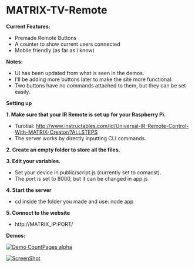 # MATRIX-TV-Remote
<b>Current Features:</b>
  - Premade Remote Buttons<br>
  - A counter to show current users connected<br>
  - Mobile friendly (as far as I know)
  
<b>Notes:</b>
  - UI has been updated from what is seen in the demos.
  - I'll be adding more buttons later to make the site more functional.<br>
  - Two buttons have no commands attached to them, but they can be set easily.
  
<b>Setting up</b><br>

<b>1. Make sure that your IR Remote is set up for your Raspberry Pi.</b>
  - Turotial: http://www.instructables.com/id/Universal-IR-Remote-Control-With-MATRIX-Creator/?ALLSTEPS<br>
  - The server works by directly inputting CLI commands.<br>


<b>2. Create an empty folder to store all the files.</b><br>


<b>3. Edit your variables.</b>
  - Set your device in public/script.js (currently set to comacst).<br>
  - The port is set to 8000, but it can be changed in app.js<br>


<b>4. Start the server</b>
  - cd inside the folder you made and use: node app<br>
  
<b>5. Connect to the website</b>
- http://MATRIX_IP:PORT/ <br>

<b>Demos:</b>

[![Demo CountPages alpha](https://j.gifs.com/mwE3R3.gif)](https://www.youtube.com/watch?v=lfOGHcrfKXI)

[![ScreenShot](https://i.ytimg.com/vi/U1H_PS9KK8s/hqdefault.jpg)](http://youtu.be/U1H_PS9KK8s)














